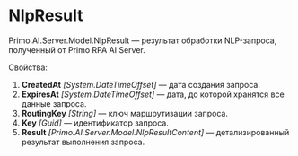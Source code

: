# NlpResult

Primo.AI.Server.Model.NlpResult — результат обработки NLP-запроса, полученный от Primo RPA AI Server.

Свойства:
1. **CreatedAt** *[System.DateTimeOffset]* — дата создания запроса.
1. **ExpiresAt** *[System.DateTimeOffset]* — дата, до которой хранятся все данные запроса.
1. **RoutingKey** *[String]* — ключ маршрутизации запроса.
1. **Key** *[Guid]* — идентификатор запроса.
1. **Result** *[Primo.AI.Server.Model.NlpResultContent]* — детализированный результат выполнения запроса.






